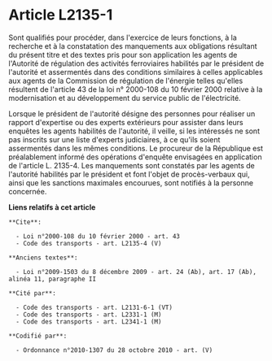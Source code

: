 # Article L2135-1

Sont qualifiés pour procéder, dans l'exercice de leurs fonctions, à la recherche et à la constatation des manquements aux
obligations résultant du présent titre et des textes pris pour son application les agents de l'Autorité de régulation des
activités ferroviaires habilités par le président de l'autorité et assermentés dans des conditions similaires à celles
applicables aux agents de la Commission de régulation de l'énergie telles qu'elles résultent de l'article 43 de la loi n°
2000-108 du 10 février 2000 relative à la modernisation et au développement du service public de l'électricité. 

Lorsque le président de l'autorité désigne des personnes pour réaliser un rapport d'expertise ou des experts extérieurs pour
assister dans leurs enquêtes les agents habilités de l'autorité, il veille, si les intéressés ne sont pas inscrits sur une
liste d'experts judiciaires, à ce qu'ils soient assermentés dans les mêmes conditions. Le procureur de la République est
préalablement informé des opérations d'enquête envisagées en application de l'article L. 2135-4. Les manquements sont
constatés par les agents de l'autorité habilités par le président et font l'objet de procès-verbaux qui, ainsi que les
sanctions maximales encourues, sont notifiés à la personne concernée.

**Liens relatifs à cet article**

	**Cite**:

	  - Loi n°2000-108 du 10 février 2000 - art. 43
	  - Code des transports - art. L2135-4 (V)

	**Anciens textes**:

	  - Loi n°2009-1503 du 8 décembre 2009 - art. 24 (Ab), art. 17 (Ab), alinéa 11, paragraphe II

	**Cité par**:

	  - Code des transports - art. L2131-6-1 (VT)
	  - Code des transports - art. L2331-1 (M)
	  - Code des transports - art. L2341-1 (M)

	**Codifié par**:

	  - Ordonnance n°2010-1307 du 28 octobre 2010 - art. (V)
